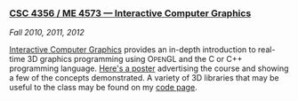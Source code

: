 ### [CSC 4356 / ME 4573 &mdash; Interactive Computer Graphics][csc4356]

*Fall 2010, 2011, 2012*

[Interactive Computer Graphics][csc4356] provides an in-depth introduction to real-time 3D graphics programming using O<small>PEN</small>GL and the C or C++ programming language. [Here's a poster][poster] advertising the course and showing a few of the concepts demonstrated. A variety of 3D libraries that may be useful to the class may be found on my [code page][code].

[csc4356]: csc4356/index.html
[poster]:  pdfs/ICG-2010.pdf
[code]:    code.html
